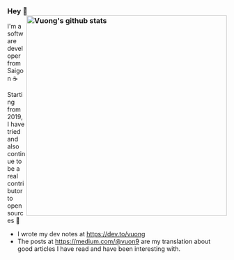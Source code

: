 ### Hey 👋 <a href="https://github.com/vuon9"><img src="https://github-readme-stats.vercel.app/api?username=vuon9&count_private=true&include_all_commits=true&hide_rank=true&theme=graywhite" align="right" width="460" alt="Vuong's github stats" /></a>

I'm a software developer from Saigon :coffee:

Starting from 2019, I have tried and also continue to be a real contributor to open sources :first_quarter_moon_with_face:

* I wrote my dev notes at https://dev.to/vuong
* The posts at https://medium.com/@vuon9 are my translation about good articles I have read and have been interesting with.
